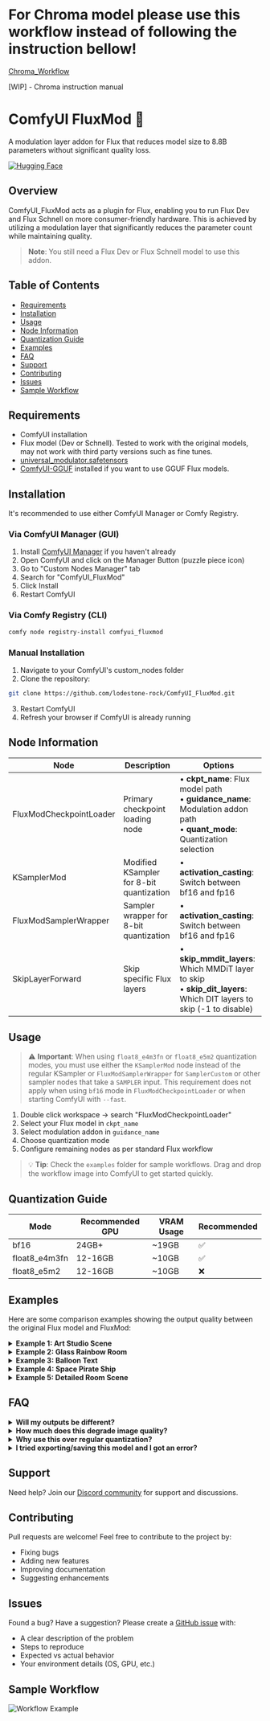 # For Chroma model please use this workflow instead of following the instruction bellow!

[Chroma_Workflow](https://huggingface.co/lodestones/Chroma/resolve/main/simple_workflow.json)

[WIP] - Chroma instruction manual

# ComfyUI FluxMod 🚀

A modulation layer addon for Flux that reduces model size to 8.8B parameters without significant quality loss.

[![Hugging Face](https://img.shields.io/badge/🤗%20Hugging%20Face-Modulation%20Layer-yellow)](https://huggingface.co/lodestone-horizon/flux-essence)

## Overview

ComfyUI_FluxMod acts as a plugin for Flux, enabling you to run Flux Dev and Flux Schnell on more consumer-friendly hardware. This is achieved by utilizing a modulation layer that significantly reduces the parameter count while maintaining quality.

> **Note**: You still need a Flux Dev or Flux Schnell model to use this addon.

## Table of Contents

- [Requirements](#requirements)
- [Installation](#installation)
- [Usage](#usage)
- [Node Information](#node-information)
- [Quantization Guide](#quantization-guide)
- [Examples](#examples)
- [FAQ](#faq)
- [Support](#support)
- [Contributing](#contributing)
- [Issues](#issues)
- [Sample Workflow](#sample-workflow)

## Requirements

- ComfyUI installation
- Flux model (Dev or Schnell). Tested to work with the original models, may not work with third party versions such as fine tunes.
- [universal_modulator.safetensors](https://huggingface.co/lodestone-horizon/flux-essence)
- [ComfyUI-GGUF](https://github.com/city96/ComfyUI-GGUF) installed if you want to use GGUF Flux models.

## Installation

It's recommended to use either ComfyUI Manager or Comfy Registry.

### Via ComfyUI Manager (GUI)

1. Install [ComfyUI Manager](https://github.com/ltdrdata/ComfyUI-Manager) if you haven't already
2. Open ComfyUI and click on the Manager Button (puzzle piece icon)
3. Go to "Custom Nodes Manager" tab
4. Search for "ComfyUI_FluxMod"
5. Click Install
6. Restart ComfyUI

### Via Comfy Registry (CLI)

```bash
comfy node registry-install comfyui_fluxmod
```

### Manual Installation

1. Navigate to your ComfyUI's custom_nodes folder
2. Clone the repository:

```bash
git clone https://github.com/lodestone-rock/ComfyUI_FluxMod.git
```

3. Restart ComfyUI
4. Refresh your browser if ComfyUI is already running

## Node Information

| Node                    | Description                              | Options                                                                                                                             |
| ----------------------- | ---------------------------------------- | ----------------------------------------------------------------------------------------------------------------------------------- |
| FluxModCheckpointLoader | Primary checkpoint loading node          | • **ckpt_name**: Flux model path<br>• **guidance_name**: Modulation addon path<br>• **quant_mode**: Quantization selection          |
| KSamplerMod             | Modified KSampler for 8-bit quantization | • **activation_casting**: Switch between bf16 and fp16                                                                              |
| FluxModSamplerWrapper   | Sampler wrapper for 8-bit quantization   | • **activation_casting**: Switch between bf16 and fp16                                                                              |
| SkipLayerForward        | Skip specific Flux layers                | • **skip_mmdit_layers**: Which MMDiT layer to skip<br>• **skip_dit_layers**: Which DIT layers to skip (-1 to disable)               |

## Usage

> ⚠️ **Important**: When using `float8_e4m3fn` or `float8_e5m2` quantization modes, you must use either the `KSamplerMod` node instead of the regular KSampler or `FluxModSamplerWrapper` for `SamplerCustom` or other sampler nodes that take a `SAMPLER` input. This requirement does not apply when using `bf16` mode in `FluxModCheckpointLoader` or when starting ComfyUI with `--fast`.

1. Double click workspace → search "FluxModCheckpointLoader"
2. Select your Flux model in `ckpt_name`
3. Select modulation addon in `guidance_name`
4. Choose quantization mode
5. Configure remaining nodes as per standard Flux workflow

> 💡 **Tip**: Check the `examples` folder for sample workflows. Drag and drop the workflow image into ComfyUI to get started quickly.

## Quantization Guide

| Mode          | Recommended GPU | VRAM Usage | Recommended |
| ------------- | --------------- | ---------- | ----------- |
| bf16          | 24GB+           | ~19GB      | ✅          |
| float8_e4m3fn | 12-16GB         | ~10GB      | ✅          |
| float8_e5m2   | 12-16GB         | ~10GB      | ❌          |

## Examples

Here are some comparison examples showing the output quality between the original Flux model and FluxMod:

<details>
<summary><b>Example 1: Art Studio Scene</b></summary>

![Comparison 1](https://github.com/lodestone-rock/flux-mod/blob/main/examples/comparison_1.png)
**Prompt:** A photo of an art studio with a cabin design, there are paint splatters over much of the wooden furnishing, there are old style windows overlooking a lake outside with a slanted ceiling with large skylights letting in natural light. There is an easel with a half-finished painting. There is a paint palette that is placed on a wooden table. There are dust speckles floating in the air illuminated by the golden hour light. There is a woman standing in a colourful dress and ruby red shoes who is painting in front of the easel.

</details>

<details>
<summary><b>Example 2: Glass Rainbow Room</b></summary>

![Comparison 2](https://github.com/lodestone-rock/flux-mod/blob/main/examples/comparison_2.png)
**Prompt:** A photo of a room with the walls made of millions of pieces of shattered glass in rainbow colours, there is light shining through the glass causing a huge dispersion of colours across the scene. The light is refracting off all the glass in the room illuminating the room with bright hues from the colored glass.

</details>

<details>
<summary><b>Example 3: Balloon Text</b></summary>

![Comparison 3](https://github.com/lodestone-rock/flux-mod/blob/main/examples/comparison_3.png)
**Prompt:** Text made out of foil balloons saying "Hi there fellow traveller, make sure to star this GitHub! Thank you!"

</details>

<details>
<summary><b>Example 4: Space Pirate Ship</b></summary>

![Comparison 4](https://github.com/lodestone-rock/flux-mod/blob/main/examples/comparison_4.png)
**Prompt:** Concept art of a ornately decorated pirate ship in outer space that is floating through a nebula with spectacular blue and purple hues. There is dust that is around the ship as it sails through the cosmos, dispersing at the bow of the ship.

</details>

<details>
<summary><b>Example 5: Detailed Room Scene</b></summary>

![Comparison 5](https://github.com/lodestone-rock/flux-mod/blob/main/examples/comparison_5.png)
**Prompt:** A scene with a blue block and a red ball that is placed on top of the blue block. In the background there is a green door with pink walls. To the left of the door, there is a painting on the wall which is showing a scene of an ocean wave that is orange. To the right of the door, there is a portrait of a cat that has purple eyes. There is a window to the right side of the scene that is letting in light that has a shade of blue, illuminating the carpet which has a cyan hue. There is a bed on the left side of the room that has a white pillow with orange sheets. There is a bedside table with an orange lamp and a phone that is placed on top of it. To the right side of the beside table, there is a green bin with a red recycling logo on it.

</details>

## FAQ

<details>
<summary><b>Will my outputs be different?</b></summary>
Yes, outputs will likely differ as we're reducing parameters. However, the difference is often minimal for most use cases.
</details>

<details>
<summary><b>How much does this degrade image quality?</b></summary>
Testing shows minimal quality degradation in most cases. The most notable exception is long text generation, which shows a moderate degradation.
</details>

<details>
<summary><b>Why use this over regular quantization?</b></summary>
You don't have to use this over regular quantisation! You can combine them, or if you don't want to use quantisation at all and you have enough VRAM, you can also just stick with bf16. If you combine quantisation, you can make the model even smaller and allow it to run on consumer hardware.
</details>

<details>
<summary><b>I tried exporting/saving this model and I got an error?</b></summary>
This model has a completely different architecture compared to the original Flux and none of the current methods for exporting/saving models would support it. This is why we needed to have this custom node created in the first place, since otherwise it wouldn't load properly.
</details>

## Support

Need help? Join our [Discord community](https://discord.gg/UxBAMcpqDU) for support and discussions.

## Contributing

Pull requests are welcome! Feel free to contribute to the project by:

- Fixing bugs
- Adding new features
- Improving documentation
- Suggesting enhancements

## Issues

Found a bug? Have a suggestion? Please create a [GitHub issue](https://github.com/lodestone-rock/ComfyUI_FluxMod/issues) with:

- A clear description of the problem
- Steps to reproduce
- Expected vs actual behavior
- Your environment details (OS, GPU, etc.)

## Sample Workflow

![Workflow Example](https://github.com/lodestone-rock/flux-mod/blob/main/examples/workflow.png)
